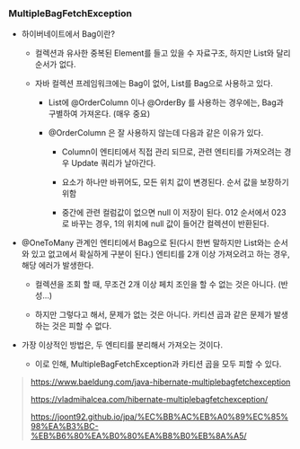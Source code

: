 ### MultipleBagFetchException

- 하이버네이트에서 Bag이란?

  - 컬렉션과 유사한 중복된 Element를 들고 있을 수 자료구조, 하지만 List와 달리 순서가 없다.

    

  - 자바 컬렉션 프레임워크에는 Bag이 없어, List를 Bag으로 사용하고 있다.

    - List에 @OrderColumn 이나 @OrderBy 를 사용하는 경우에는, Bag과 구별하여 가져온다. (매우 중요)

      

    - @OrderColumn 은 잘 사용하지 않는데 다음과 같은 이유가 있다.

      - Column이 엔티티에서 직접 관리 되므로, 관련 엔티티를 가져오려는 경우 Update 쿼리가 날아간다.

        

      - 요소가 하나만 바뀌어도, 모든 위치 값이 변경된다. 순서 값을 보장하기 위함

        

      - 중간에 관련 컬럼값이 없으면 null 이 저장이 된다. 012 순서에서 023로 바꾸는 경우, 1의 위치에 null 값이 들어간 컬렉션이 반환된다.

        

- @OneToMany 관계인 엔티티에서 Bag으로 된(다시 한번 말하지만 List와는 순서와 있고 없고에서 확실하게 구분이 된다.) 엔티티를 2개 이상 가져오려고 하는 경우, 해당 에러가 발생한다.

  - 컬렉션을 조회 할 때, 무조건 2개 이상 페치 조인을 할  수 없는 것은 아니다. (반성...)

    

  - 하지만 그렇다고 해서, 문제가 없는 것은 아니다. 카티션 곱과 같은 문제가 발생하는 것은 피할 수 없다.

    

- 가장 이상적인 방법은, 두 엔티티를 분리해서 가져오는 것이다.

  - 이로 인해, MultipleBagFetchException과 카티션 곱을 모두 피할 수 있다.



> https://www.baeldung.com/java-hibernate-multiplebagfetchexception
>
> https://vladmihalcea.com/hibernate-multiplebagfetchexception/
>
> https://joont92.github.io/jpa/%EC%BB%AC%EB%A0%89%EC%85%98%EA%B3%BC-%EB%B6%80%EA%B0%80%EA%B8%B0%EB%8A%A5/